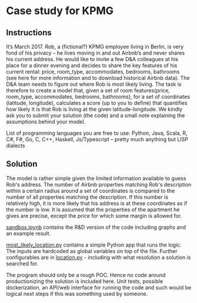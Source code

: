 # Case study for KPMG
## Instructions
It’s March 2017. Rob, a (fictional?) KPMG employee living in Berlin, is very fond of his privacy – he lives moving in and out Airbnb’s and never shares his current address. He would like to invite a few D&A colleagues at his place for a dinner evening and decides to share the key features of his current rental: price, room_type, accommodates, bedrooms, bathrooms (see here for more information and to download historical Airbnb data).
The D&A team needs to figure out where Rob is most likely living. The task is therefore to create a model that, given a set of room features(price, room_type, accommodates, bedrooms, bathrooms), for a set of coordinates (latitude, longitude), calculates a score (up to you to define) that quantifies how likely it is that Rob is living at the given latitude-longitude.
We kindly ask you to submit your solution (the code) and a small note explaining the assumptions behind your model.

List of programming languages you are free to use: Python, Java, Scala, R, C#, F#, Go, C, C++, Haskell, Js/Typescript – pretty much anything but LISP dialects

## Solution
The model is rather simple given the limited information available to guess Rob's address. The number of Airbnb properties matching Rob's description within a certain radius around a set of coordinates is compared to the number of all properties matching the description. If this number is relatively high, it is more likely that his address is at these coordinates as if the number is low. It is assumed that the properties of the apartment he gives are precise, except the price for which some margin is allowed for.

[sandbox.ipynb](./sandbox.ipynb) contains the R&D version of the code including graphs and an example result.

[most_likely_location.py](./most_likely_location.py) contains a simple Python app that runs the logic. The inputs are hardcoded as global variables on top of the file. Further configurables are in [location.py](./location.py) - including with what resolution a solution is searched for.

The program should only be a rough POC. Hence no code around productionizing the solution is included here. Unit tests, possible dockerization, an API/web interface for running the code and such would be logical next steps if this was something used by someone.
